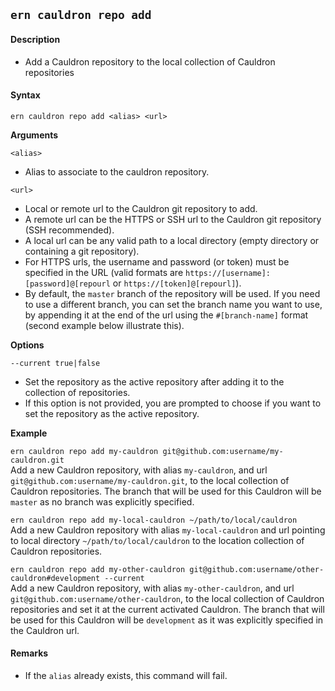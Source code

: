 ## `ern cauldron repo add`

#### Description

* Add a Cauldron repository to the local collection of Cauldron repositories  

#### Syntax

`ern cauldron repo add <alias> <url>`  

**Arguments**

`<alias>`

* Alias to associate to the cauldron repository.

`<url>`

* Local or remote url to the Cauldron git repository to add. 
* A remote url can be the HTTPS or SSH url to the Cauldron git repository (SSH recommended).
* A local url can be any valid path to a local directory (empty directory or containing a git repository).
* For HTTPS urls, the username and password (or token) must be specified in the URL (valid formats are `https://[username]:[password]@[repourl` or `https://[token]@[repourl]`).
* By default, the `master` branch of the repository will be used. If you need to use a different branch, you can set the branch name you want to use, by appending it at the end of the url using the `#[branch-name]` format (second example below illustrate this).

**Options**  

`--current true|false`

* Set the repository as the active repository after adding it to the collection of repositories.  
* If this option is not provided, you are prompted to choose if you want to set the repository as the active repository.  

**Example**  

`ern cauldron repo add my-cauldron git@github.com:username/my-cauldron.git`  
Add a new Cauldron repository, with alias `my-cauldron`, and url `git@github.com:username/my-cauldron.git`, to the local collection of Cauldron repositories. The branch that will be used for this Cauldron will be `master` as no branch was explicitly specified.

`ern cauldron repo add my-local-cauldron ~/path/to/local/cauldron`  
Add a new Cauldron repository with alias `my-local-cauldron` and url pointing to local directory `~/path/to/local/cauldron` to the location collection of Cauldron repositories.

`ern cauldron repo add my-other-cauldron git@github.com:username/other-cauldron#development --current`  
Add a new Cauldron repository, with alias `my-other-cauldron`, and url `git@github.com:username/other-cauldron`, to the local collection of Cauldron repositories and set it at the current activated Cauldron. The branch that will be used for this Cauldron will be `development` as it was explicitly specified in the Cauldron url.

#### Remarks

* If the `alias` already exists, this command will fail.
